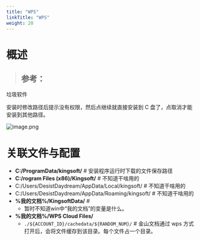 ```yaml
---
title: "WPS"
linkTitle: "WPS"
weight: 20
---
```


# 概述
> 参考：
> -

垃圾软件

安装时修改路径后提示没有权限，然后点继续就直接安装到 C 盘了，点取消才能安装到其他路径。

![image.png](https://notes-learning.oss-cn-beijing.aliyuncs.com/wps/wps_fuck_1.png)


# 关联文件与配置

- **C:/ProgramData/kingsoft/** # 安装程序运行时下载的文件保存路径
- **C:/rogram Files (x86)/Kingsoft/** # 不知道干啥用的
- C:/Users/DesistDaydream/AppData/Local/kingsoft/ # 不知道干啥用的
- C:/Users/DesistDaydream/AppData/Roaming/kingsoft/ # 不知道干啥用的
- **%我的文档%/KingsoftData/** # 
  - 暂时不知道win中“我的文档”的变量是什么。
- **%我的文档%/WPS Cloud Files/**
  - `./${ACCOUNT_ID}/cachedata/${RANDOM_NUM}/` # 金山文档通过 wps 方式打开后，会将文件缓存到该目录。每个文件占一个目录。
